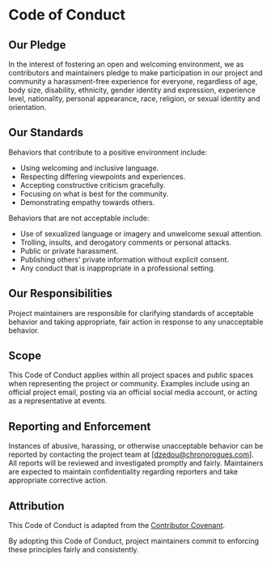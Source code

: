 # Code of Conduct

## Our Pledge

In the interest of fostering an open and welcoming environment, we as contributors and maintainers pledge to make participation in our project and community a harassment-free experience for everyone, regardless of age, body size, disability, ethnicity, gender identity and expression, experience level, nationality, personal appearance, race, religion, or sexual identity and orientation.

## Our Standards

Behaviors that contribute to a positive environment include:

- Using welcoming and inclusive language.
- Respecting differing viewpoints and experiences.
- Accepting constructive criticism gracefully.
- Focusing on what is best for the community.
- Demonstrating empathy towards others.

Behaviors that are not acceptable include:

- Use of sexualized language or imagery and unwelcome sexual attention.
- Trolling, insults, and derogatory comments or personal attacks.
- Public or private harassment.
- Publishing others' private information without explicit consent.
- Any conduct that is inappropriate in a professional setting.

## Our Responsibilities

Project maintainers are responsible for clarifying standards of acceptable behavior and taking appropriate, fair action in response to any unacceptable behavior.

## Scope

This Code of Conduct applies within all project spaces and public spaces when representing the project or community. Examples include using an official project email, posting via an official social media account, or acting as a representative at events.

## Reporting and Enforcement

Instances of abusive, harassing, or otherwise unacceptable behavior can be reported by contacting the project team at [dzedou@chronorogues.com]. All reports will be reviewed and investigated promptly and fairly. Maintainers are expected to maintain confidentiality regarding reporters and take appropriate corrective action.

## Attribution

This Code of Conduct is adapted from the [Contributor Covenant](https://www.contributor-covenant.org/version/2/1/code_of_conduct/).

By adopting this Code of Conduct, project maintainers commit to enforcing these principles fairly and consistently.

